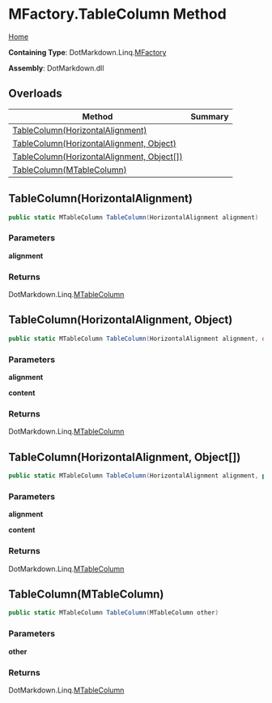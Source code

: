 <a name="_top"></a>

# MFactory\.TableColumn Method

[Home](../../../../README.md#_top)

**Containing Type**: DotMarkdown\.Linq\.[MFactory](../README.md#_top)

**Assembly**: DotMarkdown\.dll

## Overloads

| Method | Summary |
| ------ | ------- |
| [TableColumn(HorizontalAlignment)](#DotMarkdown_Linq_MFactory_TableColumn_DotMarkdown_HorizontalAlignment_) | |
| [TableColumn(HorizontalAlignment, Object)](#DotMarkdown_Linq_MFactory_TableColumn_DotMarkdown_HorizontalAlignment_System_Object_) | |
| [TableColumn(HorizontalAlignment, Object\[\])](#DotMarkdown_Linq_MFactory_TableColumn_DotMarkdown_HorizontalAlignment_System_Object___) | |
| [TableColumn(MTableColumn)](#DotMarkdown_Linq_MFactory_TableColumn_DotMarkdown_Linq_MTableColumn_) | |

## TableColumn\(HorizontalAlignment\) <a name="DotMarkdown_Linq_MFactory_TableColumn_DotMarkdown_HorizontalAlignment_"></a>

```csharp
public static MTableColumn TableColumn(HorizontalAlignment alignment)
```

### Parameters

**alignment**

### Returns

DotMarkdown\.Linq\.[MTableColumn](../../MTableColumn/README.md#_top)

## TableColumn\(HorizontalAlignment, Object\) <a name="DotMarkdown_Linq_MFactory_TableColumn_DotMarkdown_HorizontalAlignment_System_Object_"></a>

```csharp
public static MTableColumn TableColumn(HorizontalAlignment alignment, object content)
```

### Parameters

**alignment**

**content**

### Returns

DotMarkdown\.Linq\.[MTableColumn](../../MTableColumn/README.md#_top)

## TableColumn\(HorizontalAlignment, Object\[\]\) <a name="DotMarkdown_Linq_MFactory_TableColumn_DotMarkdown_HorizontalAlignment_System_Object___"></a>

```csharp
public static MTableColumn TableColumn(HorizontalAlignment alignment, params object[] content)
```

### Parameters

**alignment**

**content**

### Returns

DotMarkdown\.Linq\.[MTableColumn](../../MTableColumn/README.md#_top)

## TableColumn\(MTableColumn\) <a name="DotMarkdown_Linq_MFactory_TableColumn_DotMarkdown_Linq_MTableColumn_"></a>

```csharp
public static MTableColumn TableColumn(MTableColumn other)
```

### Parameters

**other**

### Returns

DotMarkdown\.Linq\.[MTableColumn](../../MTableColumn/README.md#_top)

